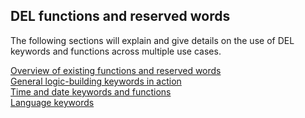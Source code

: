 ## DEL functions and reserved words

The following sections will explain and give details on the use of DEL keywords and functions across multiple use cases.

[Overview of existing functions and reserved words](https://docs.dialob.io/functions-reserved-words/overview-functions-reserved-words)  
[General logic-building keywords in action](https://docs.dialob.io/functions-reserved-words/logic-in-action)  
[Time and date keywords and functions](https://docs.dialob.io/functions-reserved-words/time-date-keywords)  
[Language keywords](https://docs.dialob.io/functions-reserved-words/language-keywords)  